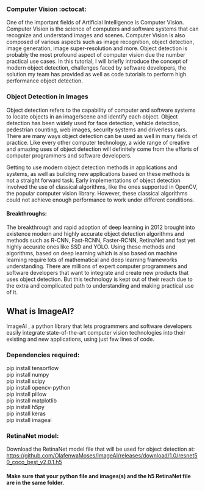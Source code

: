 ### Computer Vision :octocat:

One of the important fields of Artificial Intelligence is Computer Vision. Computer Vision is the science of computers and software systems that can recognize and understand images and scenes. Computer Vision is also composed of various aspects such as image recognition, object detection, image generation, image super-resolution and more. Object detection is probably the most profound aspect of computer vision due the number practical use cases. In this tutorial, I will briefly introduce the concept of modern object detection, challenges faced by software developers, the solution my team has provided as well as code tutorials to perform high performance object detection.

### Object Detection in Images

Object detection refers to the capability of computer and software systems to locate objects in an image/scene and identify each object. Object detection has been widely used for face detection, vehicle detection, pedestrian counting, web images, security systems and driverless cars. There are many ways object detection can be used as well in many fields of practice. Like every other computer technology, a wide range of creative and amazing uses of object detection will definitely come from the efforts of computer programmers and software developers.  

Getting to use modern object detection methods in applications and systems, as well as building new applications based on these methods is not a straight forward task. Early implementations of object detection involved the use of classical algorithms, like the ones supported in OpenCV, the popular computer vision library. However, these classical algorithms could not achieve enough performance to work under different conditions.  

#### Breakthroughs:
The breakthrough and rapid adoption of deep learning in 2012 brought into existence modern and highly accurate object detection algorithms and methods such as R-CNN, Fast-RCNN, Faster-RCNN, RetinaNet and fast yet highly accurate ones like SSD and YOLO. Using these methods and algorithms, based on deep learning which is also based on machine learning require lots of mathematical and deep learning frameworks understanding. There are millions of expert computer programmers and software developers that want to integrate and create new products that uses object detection. But this technology is kept out of their reach due to the extra and complicated path to understanding and making practical use of it.  

## What is ImageAI?

ImageAI , a python library that lets programmers and software developers easily integrate state-of-the-art computer vision technologies into their existing and new applications, using just few lines of code.  

### Dependencies required:

pip install tensorflow  
pip install numpy  
pip install scipy  
pip install opencv-python  
pip install pillow  
pip install matplotlib  
pip install h5py  
pip install keras  
pip install imageai  

### RetinaNet model: 
Download the RetinaNet model file that will be used for object detection at:  
https://github.com/OlafenwaMoses/ImageAI/releases/download/1.0/resnet50_coco_best_v2.0.1.h5  

#### Make sure that your python file and images(s) and the h5 RetinaNet file are in the same folder.



